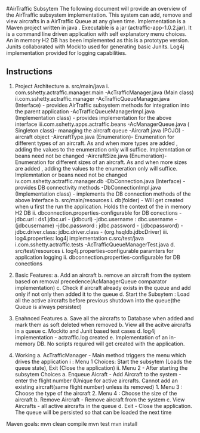 #AirTraffic Subsytem
The following document will provide an overview of the AirTraffic subsystem implementation. 
This system can add, remove and view aircrafts in a AirTraffic Queue at any given time.
Implementation is a Maven project written in java . Executable is a jar (actraffic-app-1.0.2.jar).
It is a command line driven application with self explanatory menu choices.
An in memory H2 DB has been implemented as this is a prototype version.
Junits collaborated with Mockito used for generating basic Junits.
Log4j implementation provided for logging capabilities.


## Instructions
1. Project Architecture
	a. src/main/java
		i. com.sshetty.actraffic.manager.main
			-AcTrafficManager.java (Main class)
		ii.com.sshetty.actraffic.manager
			-AcTrafficQueueManager.java (Interface) - provides AirTraffic subsystem methods for integration into the parent application
			-AcTrafficQueueManagerImpl.java (Implementation class) - provides implementation for the above interface
		iii.com.sshetty.apps.actraffic.beans
			-AcManagerQueue.java ( Singleton class)- managing the aircraft queue
			-Aircraft.java (POJO) - aircraft object
			-AircraftType.java (Enumeration)- Enumeration for different types of an aircraft. As and when more types are added , adding the values to the enumeration only will suffice. Implemntation or beans need not be changed 
			-AircraftSize.java (Enumeration)- Enumeration for different sizes of an aircraft. As and when more sizes are added , adding the values to the enumeration only will suffice. Implemntation or beans need not be changed 
		iv.com.sshetty.actraffic.manager.db
			-DbConnection.java (Interface) - provides DB connectivity methods
			-DbConnectionImpl.java (Implementation class) - implements the DB connection methods of the above Interface 
	b. 	src/main/resources
		i.  db(folder) - Will get created when u first the run the application. Holds the context of the in memory H2 DB
		ii. dbconnection.properties-configurable for DB conections
			-jdbc.url : ds1.jdbc.url - (jdbcurl)
			-jdbc.username : dbc.username - (jdbcusername)
			-jdbc.password : jdbc.password - (jdbcpassword)
			-jdbc.driver.class: jdbc.driver.class - (org.hsqldb.jdbcDriver)
		iii. log4.properties: log4j implementation
	c.src/test/java
		i.com.sshetty.actraffic.tests
			-AcTrafficQueueManagerTest.java
	d. src/test/resources
		i.  log4j.properties-configurable paramters for application logging
		ii. dbconnection.properties-configurable for DB conections
		
2. Basic Features:
	a. Add an aircraft
	b. remove an aircraft from the system based on removal precedence(AcManagerQueue comparator implementation)
	c. Check if aircraft already exists in the queue and add only if not only then added it to the queue
	d. Start the Subsytem : Load all the active aircrafts before previous shutdown into the queue(the Queue is always persisted)
	
3. Enahnced Features
	a. Save all the aircrafts to Database when added and mark them as soft deleted when removed
	b. View all the acitve aircrafts in a queue
	c. Mockito and Junit based test cases
	d. log4j implementation - actraffic.log created
	e. Implementation of an in-memory DB. No scripts required will get created with the application.
		
3. Working
	a. AcTrafficManager - Main method triggers the menu which drives the application
		i : Menu 1
			Choices: Start the subsytem (Loads the queue state), Exit (Close the application)
		ii. Menu 2 - After starting the subsytem
			Choices
			a. Enqueue Aicraft - Add Aircraft to the system - enter the flight number (Unique for active aircrafts. Cannot add an existing aircraft(same flight number) unless its removed)
				1. Menu 3 : Choose the type of the aircraft
				2. Menu 4 : Choose the size of the aircraft
			b. Remove Aircraft - Remove aircraft from the system
			c. View Aircrafts - all active aircrafts in the queue
			d. Exit - Close the application. The queue will be persisted so that can be loaded the next time

Maven goals:
mvn clean compile
mvn test
mvn install
